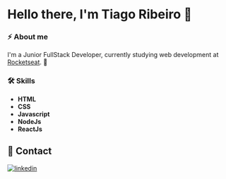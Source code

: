 # Hello there, I'm Tiago Ribeiro 👋

### ⚡️ About me

I'm a Junior FullStack Developer, currently studying web development at [Rocketseat](https://rocketseat.com.br/). 🚀

### 🛠 Skills
- **HTML**
- **CSS**
- **Javascript**
- **NodeJs**
- **ReactJs**


## 🔗 Contact
[![linkedin](https://img.shields.io/badge/linkedin-0A66C2?style=for-the-badge&logo=linkedin&logoColor=white)](https://www.linkedin.com/in/tiago-guimar%C3%A3es-ribeiro-82476b223/)

